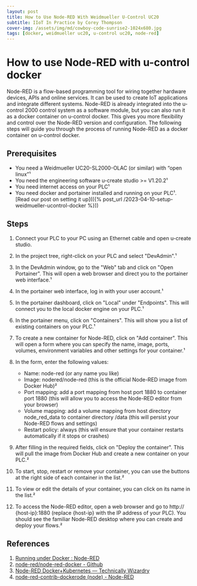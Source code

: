 ```yaml
---
layout: post
title: How to Use Node-RED With Weidmueller U-Control UC20
subtitle: IIoT In Practice by Corey Thompson
cover-img: /assets/img/md/cowboy-code-sunrise2-1024x680.jpg
tags: [docker, weidmueller uc20, u-control uc20, node-red]
---
```


# How to use Node-RED with u-control docker

Node-RED is a flow-based programming tool for wiring together hardware devices, APIs and online services. It can be used to create IoT applications and integrate different systems. Node-RED is already integrated into the u-control 2000 control system as a software module, but you can also run it as a docker container on u-control docker. This gives you more flexibility and control over the Node-RED version and configuration. The following steps will guide you through the process of running Node-RED as a docker container on u-control docker.

## Prerequisites

- You need a Weidmueller UC20-SL2000-OLAC (or similar) with “open linux”¹
- You need the engineering software u-create studio >= V1.20.2¹
- You need internet access on your PLC¹
- You need docker and portainer installed and running on your PLC¹. [Read our post on setting it up](({% post_url /2023-04-10-setup-weidmueller-ucontrol-docker %}))

## Steps

1. Connect your PLC to your PC using an Ethernet cable and open u-create studio.
2. In the project tree, right-click on your PLC and select "DevAdmin".¹
3. In the DevAdmin window, go to the "Web" tab and click on "Open Portainer". This will open a web browser and direct you to the portainer web interface.¹
4. In the portainer web interface, log in with your user account.¹
5. In the portainer dashboard, click on "Local" under "Endpoints". This will connect you to the local docker engine on your PLC.¹
6. In the portainer menu, click on "Containers". This will show you a list of existing containers on your PLC.¹
7. To create a new container for Node-RED, click on "Add container". This will open a form where you can specify the name, image, ports, volumes, environment variables and other settings for your container.¹
8. In the form, enter the following values:

    - Name: node-red (or any name you like)
    - Image: nodered/node-red (this is the official Node-RED image from Docker Hub)²
    - Port mapping: add a port mapping from host port 1880 to container port 1880 (this will allow you to access the Node-RED editor from your browser)
    - Volume mapping: add a volume mapping from host directory node_red_data to container directory /data (this will persist your Node-RED flows and settings)
    - Restart policy: always (this will ensure that your container restarts automatically if it stops or crashes)

9. After filling in the required fields, click on "Deploy the container". This will pull the image from Docker Hub and create a new container on your PLC.²
10. To start, stop, restart or remove your container, you can use the buttons at the right side of each container in the list.²
11. To view or edit the details of your container, you can click on its name in the list.²
12. To access the Node-RED editor, open a web browser and go to http:// {host-ip}:1880 (replace {host-ip} with the IP address of your PLC). You should see the familiar Node-RED desktop where you can create and deploy your flows.²

## References

1. [Running under Docker : Node-RED](https://nodered.org/docs/getting-started/docker)
2. [node-red/node-red-docker - Github](https://github.com/node-red/node-red-docker)
3. [Node-RED Docker+Kubernetes — Technically Wizardry](https://www.technicallywizardry.com/node-red-docker-kubernetes/)
4. [node-red-contrib-dockerode (node) - Node-RED](https://flows.nodered.org/node/node-red-contrib-dockerode)